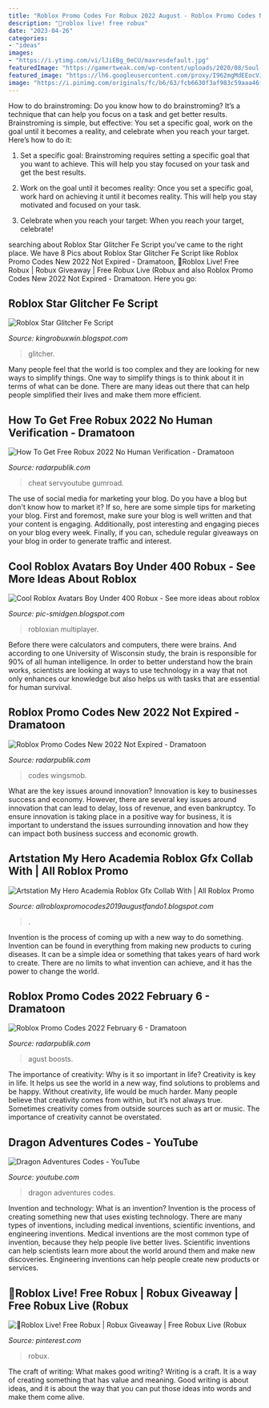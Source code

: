 ```yaml
---
title: "Roblox Promo Codes For Robux 2022 August - Roblox Promo Codes New 2022 Not Expired"
description: "🔴roblox live! free robux"
date: "2023-04-26"
categories:
- "ideas"
images:
- "https://i.ytimg.com/vi/lJiEBg_0eCU/maxresdefault.jpg"
featuredImage: "https://gamertweak.com/wp-content/uploads/2020/08/Soul-Knight-Codes.gif"
featured_image: "https://lh6.googleusercontent.com/proxy/I962mgMdEEocVJd_y7I3UgK_iNXJ3a8FnfAgq4uLURuN1vbhn-PI_hAZ5a1O-2gbwYjY43BrP-vcQy75Ti3jR06kEnT625GeZ-QviIboyOt-_T7auu7CFMtIfpv_tfQ67g=w1200-h630-p-k-no-nu"
image: "https://i.pinimg.com/originals/fc/b6/63/fcb6630f3af983c59aaa46f7b7b13b29.jpg"
---
```



How to do brainstroming:
Do you know how to do brainstroming? It’s a technique that can help you focus on a task and get better results. Brainstroming is simple, but effective: You set a specific goal, work on the goal until it becomes a reality, and celebrate when you reach your target. Here’s how to do it: 
1. Set a specific goal: Brainstroming requires setting a specific goal that you want to achieve. This will help you stay focused on your task and get the best results. 

2. Work on the goal until it becomes reality: Once you set a specific goal, work hard on achieving it until it becomes reality. This will help you stay motivated and focused on your task. 

3. Celebrate when you reach your target: When you reach your target, celebrate!

	

		
searching about Roblox Star Glitcher Fe Script you've came to the right place. We have 8 Pics about Roblox Star Glitcher Fe Script like Roblox Promo Codes New 2022 Not Expired - Dramatoon, 🔴Roblox Live! Free Robux | Robux Giveaway | Free Robux Live (Robux and also Roblox Promo Codes New 2022 Not Expired - Dramatoon. Here you go:
		
    
## Roblox Star Glitcher Fe Script

<img loading=lazy src="https://lh6.googleusercontent.com/proxy/FSLPzBoOuUyEzsUMjlBDHqSc-pO89EbPIkrjup4aHjlFYAuL-ezKfX7tdXIHYZ0nTHJLiREsXbeOmV_Mbx4Z-VklAsv0Xkj7=w1200-h630-pd" onerror="this.onerror=null;this.src='https://tse2.mm.bing.net/th?id=OIP.Ka51gnXMR0tOD6ihFTTT6AHaD4&amp;pid=15.1';" alt="Roblox Star Glitcher Fe Script">

_Source: kingrobuxwin.blogspot.com_

>glitcher. 

	

Many people feel that the world is too complex and they are looking for new ways to simplify things. One way to simplify things is to think about it in terms of what can be done. There are many ideas out there that can help people simplified their lives and make them more efficient.

    
## How To Get Free Robux 2022 No Human Verification - Dramatoon

<img loading=lazy src="https://i.pinimg.com/originals/ea/ae/b2/eaaeb24dc61926efb371fe99c797d47c.jpg" onerror="this.onerror=null;this.src='https://tse2.mm.bing.net/th?id=OIP.D7m4355oARO9H6jwYp5p3QHaEK&amp;pid=15.1';" alt="How To Get Free Robux 2022 No Human Verification - Dramatoon">

_Source: radarpublik.com_

>cheat servyoutube gumroad. 

	

The use of social media for marketing your blog.
Do you have a blog but don't know how to market it? If so, here are some simple tips for marketing your blog. First and foremost, make sure your blog is well written and that your content is engaging. Additionally, post interesting and engaging pieces on your blog every week. Finally, if you can, schedule regular giveaways on your blog in order to generate traffic and interest.

    
## Cool Roblox Avatars Boy Under 400 Robux - See More Ideas About Roblox

<img loading=lazy src="https://i.pinimg.com/originals/57/da/51/57da51c6495fc35b4ee3f0961f68bee0.jpg" onerror="this.onerror=null;this.src='https://tse4.mm.bing.net/th?id=OIP.1S4tU9wtjkisFJcLFwOfzwHaEK&amp;pid=15.1';" alt="Cool Roblox Avatars Boy Under 400 Robux - See more ideas about roblox">

_Source: pic-smidgen.blogspot.com_

>robloxian multiplayer. 

	

Before there were calculators and computers, there were brains. And according to one University of Wisconsin study, the brain is responsible for 90% of all human intelligence. In order to better understand how the brain works, scientists are looking at ways to use technology in a way that not only enhances our knowledge but also helps us with tasks that are essential for human survival.

    
## Roblox Promo Codes New 2022 Not Expired - Dramatoon

<img loading=lazy src="https://i.ytimg.com/vi/lJiEBg_0eCU/maxresdefault.jpg" onerror="this.onerror=null;this.src='https://tse1.mm.bing.net/th?id=OIP.Tt959XKgKjWvHyMKFMqHuwHaEK&amp;pid=15.1';" alt="Roblox Promo Codes New 2022 Not Expired - Dramatoon">

_Source: radarpublik.com_

>codes wingsmob. 

	

What are the key issues around innovation?
Innovation is key to businesses success and economy. However, there are several key issues around innovation that can lead to delay, loss of revenue, and even bankruptcy. To ensure innovation is taking place in a positive way for business, it is important to understand the issues surrounding innovation and how they can impact both business success and economic growth.

    
## Artstation My Hero Academia Roblox Gfx Collab With | All Roblox Promo

<img loading=lazy src="https://lh6.googleusercontent.com/proxy/I962mgMdEEocVJd_y7I3UgK_iNXJ3a8FnfAgq4uLURuN1vbhn-PI_hAZ5a1O-2gbwYjY43BrP-vcQy75Ti3jR06kEnT625GeZ-QviIboyOt-_T7auu7CFMtIfpv_tfQ67g=w1200-h630-p-k-no-nu" onerror="this.onerror=null;this.src='https://tse1.mm.bing.net/th?id=OIP.RIqQG1DM1CvqSKy3eZmkwwHaEK&amp;pid=15.1';" alt="Artstation My Hero Academia Roblox Gfx Collab With | All Roblox Promo">

_Source: allrobloxpromocodes2019augustfando1.blogspot.com_

>. 

	

Invention is the process of coming up with a new way to do something. Invention can be found in everything from making new products to curing diseases. It can be a simple idea or something that takes years of hard work to create. There are no limits to what invention can achieve, and it has the power to change the world.

    
## Roblox Promo Codes 2022 February 6 - Dramatoon

<img loading=lazy src="https://gamertweak.com/wp-content/uploads/2020/08/Soul-Knight-Codes.gif" onerror="this.onerror=null;this.src='https://tse3.mm.bing.net/th?id=OIP.vf8b6RIBbvio8FkN0WPIigHaEl&amp;pid=15.1';" alt="Roblox Promo Codes 2022 February 6 - Dramatoon">

_Source: radarpublik.com_

>agust boosts. 

	

The importance of creativity: Why is it so important in life?
Creativity is key in life. It helps us see the world in a new way, find solutions to problems and be happy. Without creativity, life would be much harder. Many people believe that creativity comes from within, but it’s not always true. Sometimes creativity comes from outside sources such as art or music. The importance of creativity cannot be overstated.

    
## Dragon Adventures Codes - YouTube

<img loading=lazy src="https://i.ytimg.com/vi/P8-O1fW8V7I/hqdefault.jpg?sqp=-oaymwEXCNACELwBSFryq4qpAwkIARUAAIhCGAE=&amp;rs=AOn4CLDhjOlX3Cazdjjr9ACRGKZDqOxnMw" onerror="this.onerror=null;this.src='https://tse2.mm.bing.net/th?id=OIP.NFIy3nW4xhurJv5pHy7s-wAAAA&amp;pid=15.1';" alt="Dragon Adventures Codes - YouTube">

_Source: youtube.com_

>dragon adventures codes. 

	

Invention and technology: What is an invention?
Invention is the process of creating something new that uses existing technology. There are many types of inventions, including medical inventions, scientific inventions, and engineering inventions. Medical inventions are the most common type of invention, because they help people live better lives. Scientific inventions can help scientists learn more about the world around them and make new discoveries. Engineering inventions can help people create new products or services.

    
## 🔴Roblox Live! Free Robux | Robux Giveaway | Free Robux Live (Robux

<img loading=lazy src="https://i.pinimg.com/originals/fc/b6/63/fcb6630f3af983c59aaa46f7b7b13b29.jpg" onerror="this.onerror=null;this.src='https://tse3.mm.bing.net/th?id=OIP.nwT4PGReuw1sOLrgCti3dwHaEK&amp;pid=15.1';" alt="🔴Roblox Live! Free Robux | Robux Giveaway | Free Robux Live (Robux">

_Source: pinterest.com_

>robux. 

	

The craft of writing: What makes good writing?
Writing is a craft. It is a way of creating something that has value and meaning. Good writing is about ideas, and it is about the way that you can put those ideas into words and make them come alive.

